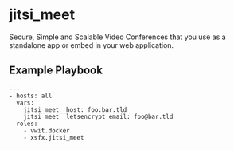 # jitsi_meet


Secure, Simple and Scalable Video Conferences that you use as a standalone app or embed in your web application.

## Example Playbook

    ---
    - hosts: all
      vars:
        jitsi_meet__host: foo.bar.tld
        jitsi_meet__letsencrypt_email: foo@bar.tld
      roles:
        - vwit.docker
        - xsfx.jitsi_meet
